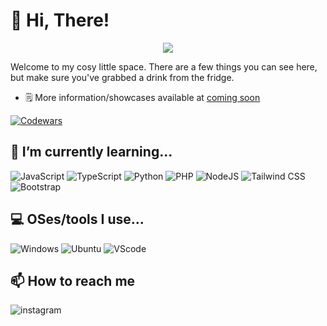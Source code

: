 # 👋 Hi, There!
<p align="center" width="100%">
  <img width=""src="https://i.pinimg.com/originals/46/5e/76/465e76ef9c20b4e3dd4075c69306f74e.gif"/>
</p>

Welcome to my cosy little space. There are a few things you can see here, but make sure you've grabbed a drink from the fridge.

- 🗒️ More information/showcases available at [coming soon]()

[![Codewars](https://www.codewars.com/users/Seinzz/badges/small)](https://www.codewars.com/users/Seinzz)

## 🌱 I’m currently learning...

![JavaScript](https://img.shields.io/badge/JavaScript-505050?style=for-the-badge&logo=javascript&logoColor=white) ![TypeScript](https://img.shields.io/badge/TypeScript-505050?style=for-the-badge&logo=typescript&logoColor=white) ![Python](https://img.shields.io/badge/Python-505050?style=for-the-badge&logo=python&logoColor=white) ![PHP](https://img.shields.io/badge/PHP-505050?style=for-the-badge&logo=php&logoColor=white) ![NodeJS](https://img.shields.io/badge/Node%20JS-505050?style=for-the-badge&logo=nodedotjs&logoColor=white) ![Tailwind CSS](https://img.shields.io/badge/Tailwind_CSS-505050?style=for-the-badge&logo=tailwind-css&logoColor=white) ![Bootstrap](https://img.shields.io/badge/Bootstrap-505050?style=for-the-badge&logo=bootstrap&logoColor=white) 

## 💻 OSes/tools I use...

![Windows](https://img.shields.io/badge/Windows-505050?style=for-the-badge&logo=windows&logoColor=white) ![Ubuntu](https://img.shields.io/badge/Ubuntu-505050?style=for-the-badge&logo=ubuntu&logoColor=white) ![VScode](https://img.shields.io/badge/VSCode-505050?style=for-the-badge&logo=visual%20studio%20code&logoColor=white)

## 📫 How to reach me

![instagram](https://img.shields.io/badge/Instagram-darkgrey?style=for-the-badge&logo=instagram&link=https%3A%2F%2Finstagram.com%2Fhsnzdn_
)

<!--
**Seinzzz/Seinzzz** is a ✨ _special_ ✨ repository because its `README.md` (this file) appears on your GitHub profile.

Here are some ideas to get you started:

- 🔭 I’m currently working on ...
- 🌱 I’m currently learning ...
- 👯 I’m looking to collaborate on ...
- 🤔 I’m looking for help with ...
- 💬 Ask me about ...
- 📫 How to reach me: ...
- 😄 Pronouns: ...
- ⚡ Fun fact: ...
-->
